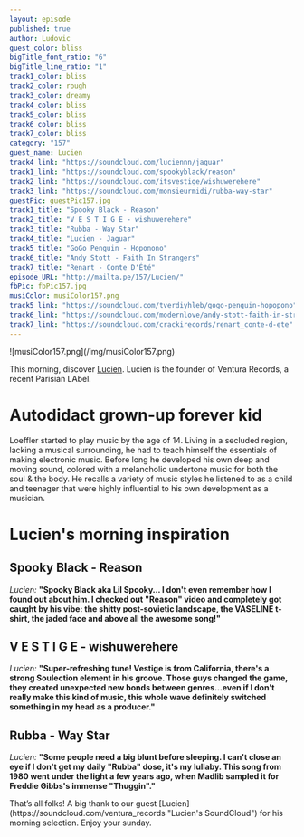 ```yaml
---
layout: episode
published: true
author: Ludovic
guest_color: bliss
bigTitle_font_ratio: "6"
bigTitle_line_ratio: "1"
track1_color: bliss
track2_color: rough
track3_color: dreamy
track4_color: bliss
track5_color: bliss
track6_color: bliss
track7_color: bliss
category: "157"
guest_name: Lucien
track4_link: "https://soundcloud.com/luciennn/jaguar"
track1_link: "https://soundcloud.com/spookyblack/reason"
track2_link: "https://soundcloud.com/itsvestige/wishuwerehere"
track3_link: "https://soundcloud.com/monsieurmidi/rubba-way-star"
guestPic: guestPic157.jpg
track1_title: "Spooky Black - Reason"
track2_title: "V E S T I G E - wishuwerehere"
track3_title: "Rubba - Way Star"
track4_title: "Lucien - Jaguar"
track5_title: "GoGo Penguin - Hoponono"
track6_title: "Andy Stott - Faith In Strangers"
track7_title: "Renart - Conte D'Été"
episode_URL: "http://mailta.pe/157/Lucien/"
fbPic: fbPic157.jpg
musiColor: musiColor157.png
track5_link: "https://soundcloud.com/tverdiyhleb/gogo-penguin-hopopono"
track6_link: "https://soundcloud.com/modernlove/andy-stott-faith-in-strangers"
track7_link: "https://soundcloud.com/crackirecords/renart_conte-d-ete"
---
```


<p id="introduction">![musiColor157.png](/img/musiColor157.png)

This morning, discover [Lucien](https://soundcloud.com/ventura_records "Lucien's SoundCloud"). Lucien is the founder of Ventura Records, a recent Parisian LAbel.
</p>
 
# Autodidact grown-up forever kid

Loeffler started to play music by the age of 14. Living in a secluded region, lacking a musical surrounding, he had to teach himself the essentials of making electronic music. Before long he developed his own deep and moving sound, colored with a melancholic undertone music for both the soul & the body. He recalls a variety of music styles he listened to as a child and teenager that were highly influential to his own development as a musician.

# Lucien's morning inspiration
 
## Spooky Black - Reason
_Lucien:_ **"**Spooky Black aka Lil Spooky… I don't even remember how I found out about him. I checked out "Reason" video and completely got caught by his vibe: the shitty post-sovietic landscape, the VASELINE t-shirt, the jaded face and above all the awesome song!**"**
 
## V E S T I G E - wishuwerehere
_Lucien:_ **"**Super-refreshing tune! Vestige is from California, there's a strong Soulection element in his groove. Those guys changed the game, they created unexpected new bonds between genres…even if I don't really make this kind of music, this whole wave definitely switched something in my head as a producer.**"**
 
## Rubba - Way Star
_Lucien:_ **"**Some people need a big blunt before sleeping. I can't close an eye if I don't get my daily "Rubba" dose, it's my lullaby. This song from 1980 went under the light a few years ago, when Madlib sampled it for Freddie Gibbs's immense "Thuggin".**"** 
 
<p id="outroduction">
That’s all folks! A big thank to our guest [Lucien](https://soundcloud.com/ventura_records "Lucien's SoundCloud") for his morning selection. Enjoy your sunday.
</p>